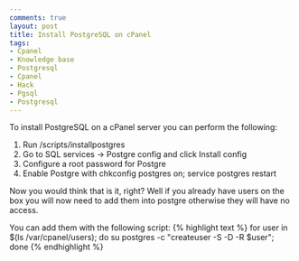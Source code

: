 ```yaml
---
comments: true
layout: post
title: Install PostgreSQL on cPanel
tags:
- Cpanel
- Knowledge base
- Postgresql
- Cpanel
- Hack
- Pgsql
- Postgresql
---
```


To install PostgreSQL on a cPanel server you can perform the following:
1) Run /scripts/installpostgres
2) Go to SQL services -> Postgre config and click Install config
3) Configure a root password for Postgre
4) Enable Postgre with chkconfig postgres on; service postgres restart

Now you would think that is it, right?
Well if you already have users on the box you will now need to add them into postgre otherwise they will have no access.

You can add them with the following script:
{% highlight text %}
for user in $(ls /var/cpanel/users);
do
 su postgres -c "createuser -S -D -R $user";
done
{% endhighlight %}
